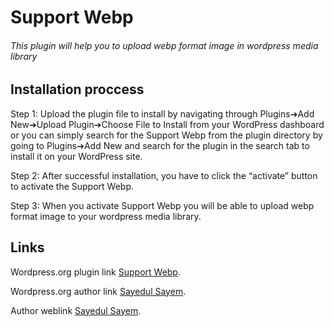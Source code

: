 # Support Webp

###### This plugin will help you to upload webp format image in wordpress media library

## Installation proccess

Step 1: Upload the plugin file to install by navigating through Plugins➔Add New➔Upload Plugin➔Choose File to Install from your WordPress dashboard or you can simply search for the Support Webp from the plugin directory by going to Plugins➔Add New and search for the plugin in the search tab to install it on your WordPress site.

Step 2: After successful installation, you have to click the “activate” button to activate the Support Webp.

Step 3: When you activate Support Webp you will be able to upload webp format image to your wordpress media library.

## Links

Wordpress.org plugin link [Support Webp](https://wordpress.org/plugins/support-webp/).

Wordpress.org author link [Sayedul Sayem](https://wordpress.org/sayedulsayem/).

Author weblink [Sayedul Sayem](https://sayedulsayem.com).